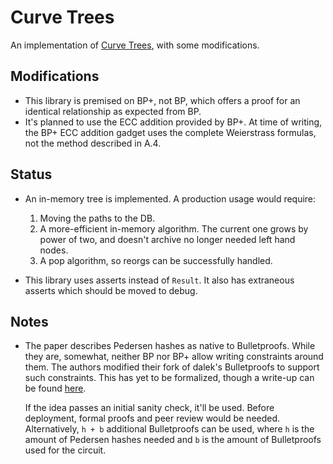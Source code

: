 # Curve Trees

An implementation of [Curve Trees](https://eprint.iacr.org/2022/756), with some
modifications.

## Modifications

- This library is premised on BP+, not BP, which offers a proof for an identical
  relationship as expected from BP.
- It's planned to use the ECC addition provided by BP+. At time of writing,
  the BP+ ECC addition gadget uses the complete Weierstrass formulas, not the
  method described in A.4.

## Status

- An in-memory tree is implemented. A production usage would require:
  1) Moving the paths to the DB.
  2) A more-efficient in-memory algorithm. The current one grows by power of
     two, and doesn't archive no longer needed left hand nodes.
  3) A pop algorithm, so reorgs can be successfully handled.

- This library uses asserts instead of `Result`. It also has extraneous asserts
  which should be moved to debug.

## Notes

- The paper describes Pedersen hashes as native to Bulletproofs. While they are,
  somewhat, neither BP nor BP+ allow writing constraints around them. The
  authors modified their fork of dalek's Bulletproofs to support such
  constraints. This has yet to be formalized, though a write-up can be found
  [here](https://hackmd.io/6g5oC5xWRLOoYcTnYBuE7Q).

  If the idea passes an initial sanity check, it'll be used. Before deployment,
  formal proofs and peer review would be needed. Alternatively, `h + b`
  additional Bulletproofs can be used, where `h` is the amount of Pedersen
  hashes needed and `b` is the amount of Bulletproofs used for the circuit.
